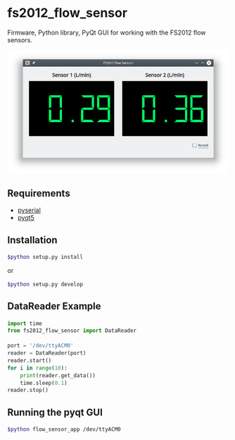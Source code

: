 # fs2012_flow_sensor  

Firmware, Python library, PyQt GUI for working with the FS2012 flow sensors. 

![screenshot_1](images/flow_sensor_app.png)


## Requirements

* [pyserial](https://pythonhosted.org/pyserial/)
* [pyqt5](https://pypi.org/project/PyQt5/)


## Installation


```bash
$python setup.py install
```

or

```bash
$python setup.py develop 
```

## DataReader Example

```python
import time
from fs2012_flow_sensor import DataReader

port = '/dev/ttyACM0'
reader = DataReader(port)
reader.start()
for i in range(10):
    print(reader.get_data())
    time.sleep(0.1)
reader.stop()

```

## Running the pyqt GUI 

```bash
$python flow_sensor_app /dev/ttyACM0
```

